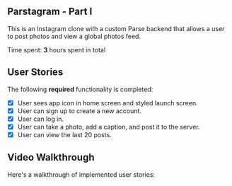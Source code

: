 ## Parstagram - Part I

This is an Instagram clone with a custom Parse backend that allows a user to post photos and view a global photos feed.

Time spent: **3** hours spent in total

## User Stories

The following **required** functionality is completed:

- [x] User sees app icon in home screen and styled launch screen.
- [x] User can sign up to create a new account. 
- [x] User can log in. 
- [x] User can take a photo, add a caption, and post it to the server. 
- [x] User can view the last 20 posts. 

<!--
The following **bonus** features are implemented:

- [ ] User can pull to refresh. (1pt)
- [ ] User can load past tweets infinitely. (2pts)
-->
## Video Walkthrough

Here's a walkthrough of implemented user stories:



